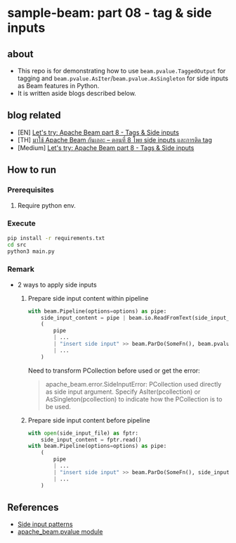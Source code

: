 # sample-beam: part 08 - tag & side inputs

## about

- This repo is for demonstrating how to use `beam.pvalue.TaggedOutput` for tagging and `beam.pvalue.AsIter`/`beam.pvalue.AsSingleton` for side inputs as Beam features in Python.
- It is written aside blogs described below.

## blog related

- [EN] [Let's try: Apache Beam part 8 - Tags & Side inputs](https://www.bluebirz.net/en/lets-try-apache-beam-part-8)
- [TH] [มาใช้ Apache Beam กันเถอะ – ตอนที่ 8 โพย side inputs และการติด tag](https://www.bluebirz.net/th/lets-try-apache-beam-part-8-th)
- [Medium] [Let's try: Apache Beam part 8 - Tags & Side inputs](https://medium.com/@bluebirz/lets-try-apache-beam-part-8-tags-side-inputs-7598bbaf80fe)

## How to run

### Prerequisites

1. Require python env.

### Execute

```bash
pip install -r requirements.txt
cd src
python3 main.py
```

### Remark

- 2 ways to apply side inputs
    1. Prepare side input content within pipeline

        ```python
        with beam.Pipeline(options=options) as pipe:
            side_input_content = pipe | beam.io.ReadFromText(side_input_file)
            (
                pipe
                | ...
                | "insert side input" >> beam.ParDo(SomeFn(), beam.pvalue.AsIter(side_input_content)
                | ...
            )
        ```

        Need to transform PCollection before used or get the error:
        > apache_beam.error.SideInputError: PCollection used directly as side input argument. Specify AsIter(pcollection) or AsSingleton(pcollection) to indicate how the PCollection is to be used.

    1. Prepare side input content before pipeline

        ```python
        with open(side_input_file) as fptr:
            side_input_content = fptr.read()
        with beam.Pipeline(options=options) as pipe:
            (
                pipe
                | ...
                | "insert side input" >> beam.ParDo(SomeFn(), side_input_content)
                | ...
            )
        ```

## References

- [Side input patterns](https://beam.apache.org/documentation/patterns/side-inputs/)
- [apache_beam.pvalue module](https://beam.apache.org/releases/pydoc/2.29.0/apache_beam.pvalue.html)
